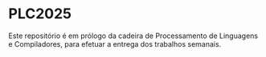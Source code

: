 # PLC2025
Este repositório é em prólogo da cadeira de Processamento de Linguagens e Compiladores, para efetuar a entrega dos trabalhos semanais.
